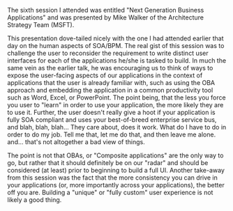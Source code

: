 The sixth session I attended was entitled "Next Generation Business Applications" and was presented by Mike Walker of
the Architecture Strategy Team (MSFT).

This presentation dove-tailed nicely with the one I had attended earlier that day on the human aspects of SOA/BPM. The
real gist of this session was to challenge the user to reconsider the requirement to write distinct user interfaces
for each of the applications he/she is tasked to build. In much the same vein as the earlier talk, he was encouraging
us to think of ways to expose the user-facing aspects of our applications in the context of applications that the user
is already familiar with, such as using the OBA approach and embedding the application in a common productivity tool
such as Word, Excel, or PowerPoint. The point being, that the less you force you user to "learn" in order to use your
application, the more likely they are to use it. Further, the user doesn't really give a hoot if your application is
fully SOA compliant and uses your best-of-breed enterprise service bus, and blah, blah, blah... They care about, does
it work. What do I have to do in order to do my job. Tell me that, let me do that, and then leave me alone. and...
that's not altogether a bad view of things.

The point is not that OBAs, or "Composite applications" are the only way to go, but rather that it should definitely
be on our "radar" and should be considered (at least) prior to beginning to build a full UI.  Another take-away from
this session was the fact that the more consistency you can drive in your applications (or, more importantly across
your applications), the better off you are. Building a "unique" or "fully custom" user experience is not likely a
good thing.